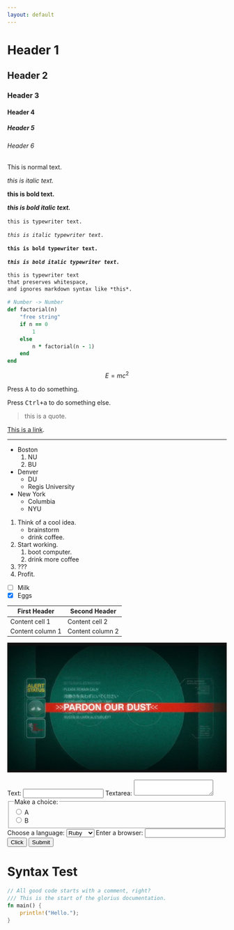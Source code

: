 ```yaml
---
layout: default
---
```


<script>
  function addCss(fileName) {

    var head = document.head;
    var link = document.createElement("link");

    link.type = "text/css";
    link.rel = "stylesheet";
    link.href = fileName;

    head.appendChild(link);
  }

  if (window.location.pathname.match("/MTk3ODkK")) {
    addCss('/css/MTk3ODkK.css');
  }
</script>

# Header 1
## Header 2
### Header 3
#### Header 4
##### Header 5
###### Header 6

This is normal text.

*this is italic text.*

**this is bold text.**

***this is bold italic text.***

`this is typewriter text.`

*`this is italic typewriter text.`*

**`this is bold typewriter text.`**

***`this is bold italic typewriter text.`***

    this is typewriter text
    that preserves whitespace,
    and ignores markdown syntax like *this*.

```ruby
# Number -> Number
def factorial(n)
    "free string"
    if n == 0
        1
    else
        n * factorial(n - 1)
    end
end
```

$$
E = mc^2
$$

Press <kbd>A</kbd> to do something.

Press <kbd>Ctrl+a</kbd> to do something else.

> this is a quote.

[This is a link](#).

---

- Boston
    1. NU
    2. BU
- Denver
    - DU
    - Regis University
- New York
    - Columbia
    - NYU

1. Think of a cool idea.
    * brainstorm
    * drink coffee.
2. Start working.
    1. boot computer.
    2. drink more coffee
3. ???
4. Profit.

- [ ] Milk
- [x] Eggs

First Header | Second Header
------------ | -------------
Content cell 1 | Content cell 2
Content column 1 | Content column 2

![](img/dust.jpg)

<form>
    <label for="textInput">Text:</label>
    <input id="textInput" type="text" />
    <label for="textareaInput">Textarea:</label>
    <textarea id="textareaInput"></textarea>
    <fieldset>
        <legend>Make a choice:</legend>
        <input id="aRadio" type="radio" />
        <label for="aRadio">A</label>
        <br />
        <input id="bRadio" type="radio" />
        <label for="bRadio">B</label>
    </fieldset>
    <label for="langs">Choose a language:</label>
    <select id="langs">
      <option value="ruby">Ruby</option>
      <option value="rust">Rust</option>
      <option value="racket">Racket</option>
      <option value="R">R</option>
    </select> 
    <label for="langs">Enter a browser:</label>
    <input list="browsers" />
    <datalist id="browsers">
        <option value="Internet Explorer" />
        <option value="Firefox" />
        <option value="Chrome" />
        <option value="Opera" />
        <option value="Safari" />
    </datalist>
    <button type="button">Click</button>
    <input type="submit" />
</form>

# Syntax Test

```rust
// All good code starts with a comment, right?
/// This is the start of the glorius documentation.
fn main() {
    println!("Hello.");
}
```
